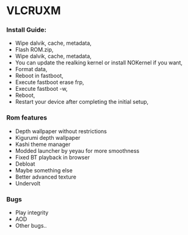 # VLCRUXM

### Install Guide:

- Wipe dalvik, cache, metadata,
- Flash ROM.zip,
- Wipe dalvik, cache, metadata,
- You can update the realking kernel or install NOKernel if you want,
- Format data,
- Reboot in fastboot,
- Execute fastboot erase frp,
- Execute fastboot -w,
- Reboot,
- Restart your device after completing the initial setup,

### Rom features
- Depth wallpaper without restrictions
- Kigurumi depth wallpaper
- Kashi theme manager
- Modded launcher by yeyau for more smoothness
- Fixed BT playback in browser
- Debloat
- Maybe something else
- Better advanced texture
- Undervolt

### Bugs
- Play integrity
- AOD
- Other bugs..
